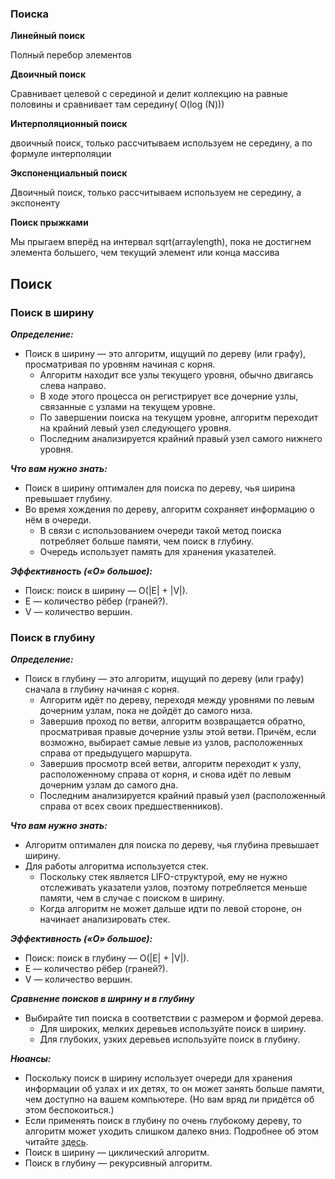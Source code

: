 ### **Поиска**

**Линейный поиск**

Полный перебор элементов

**Двоичный поиск**

Сравнивает целевой с серединой и делит коллекцию на равные половины и сравнивает там середину( O(log (N)))

**Интерполяционный поиск**

двоичный поиск, только рассчитываем используем не середину, а по формуле интерполяции

**Экспоненциальный поиск**

Двоичный поиск, только рассчитываем используем не середину, а экспоненту

**Поиск прыжками**

Мы прыгаем вперёд на интервал sqrt(arraylength), пока не достигнем элемента большего, чем текущий элемент или конца массива

  

## **Поиск**

### **Поиск в ширину**

_**Определение:**_

- Поиск в ширину — это алгоритм, ищущий по дереву (или графу), просматривая по уровням начиная с корня.
    - Алгоритм находит все узлы текущего уровня, обычно двигаясь слева направо.
    - В ходе этого процесса он регистрирует все дочерние узлы, связанные с узлами на текущем уровне.
    - По завершении поиска на текущем уровне, алгоритм переходит на крайний левый узел следующего уровня.
    - Последним анализируется крайний правый узел самого нижнего уровня.

_**Что вам нужно знать:**_

- Поиск в ширину оптимален для поиска по дереву, чья ширина превышает глубину.
- Во время хождения по дереву, алгоритм сохраняет информацию о нём в очереди.
    - В связи с использованием очереди такой метод поиска потребляет больше памяти, чем поиск в глубину.
    - Очередь использует память для хранения указателей.

_**Эффективность («О» большое):**_

- Поиск: поиск в ширину — O(|E| + |V|).
- E — количество рёбер (граней?).
- V — количество вершин.

### **Поиск в глубину**

_**Определение:**_

- Поиск в глубину — это алгоритм, ищущий по дереву (или графу) сначала в глубину начиная с корня.
    - Алгоритм идёт по дереву, переходя между уровнями по левым дочерним узлам, пока не дойдёт до самого низа.
    - Завершив проход по ветви, алгоритм возвращается обратно, просматривая правые дочерние узлы этой ветви. Причём, если возможно, выбирает самые левые из узлов, расположенных справа от предыдущего маршрута.
    - Завершив просмотр всей ветви, алгоритм переходит к узлу, расположенному справа от корня, и снова идёт по левым дочерним узлам до самого дна.
    - Последним анализируется крайний правый узел (расположенный справа от всех своих предшественников).

_**Что вам нужно знать:**_

- Алгоритм оптимален для поиска по дереву, чья глубина превышает ширину.
- Для работы алгоритма используется стек.
    - Поскольку стек является LIFO-структурой, ему не нужно отслеживать указатели узлов, поэтому потребляется меньше памяти, чем в случае с поиском в ширину.
    - Когда алгоритм не может дальше идти по левой стороне, он начинает анализировать стек.

_**Эффективность («О» большое):**_

- Поиск: поиск в глубину — O(|E| + |V|).
- E — количество рёбер (граней?).
- V — количество вершин.

_**Сравнение поисков в ширину и в глубину**_

- Выбирайте тип поиска в соответствии с размером и формой дерева.
    - Для широких, мелких деревьев используйте поиск в ширину.
    - Для глубоких, узких деревьев используйте поиск в глубину.

_**Нюансы:**_

- Поскольку поиск в ширину использует очереди для хранения информации об узлах и их детях, то он может занять больше памяти, чем доступно на вашем компьютере. (Но вам вряд ли придётся об этом беспокоиться.)
- Если применять поиск в глубину по очень глубокому дереву, то алгоритм может уходить слишком далеко вниз. Подробнее об этом читайте [здесь](http://xkcd.com/761/).
- Поиск в ширину — циклический алгоритм.
- Поиск в глубину — рекурсивный алгоритм.